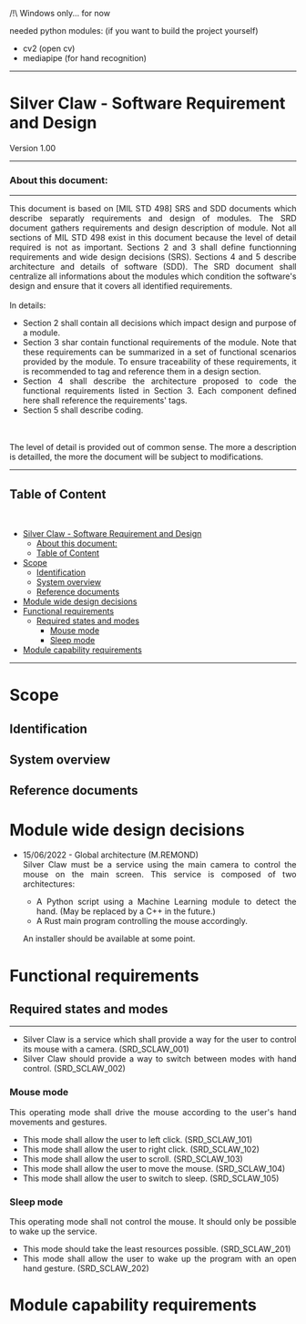 /!\ Windows only... for now

needed python modules: (if you want to build the project yourself)
- cv2 (open cv)
- mediapipe (for hand recognition)

***
# Silver Claw - Software Requirement and Design

Version 1.00 

***
### About this document:
***
<div style="text-align: justify">
This document is based on [MIL STD 498] SRS and SDD documents which describe separatly requirements and design of modules.
The SRD document gathers requirements and design description of module. Not all sections of MIL STD 498 exist in this document because the level of detail required is not as important.
Sections 2 and 3 shall define functionning requirements and wide design decisions (SRS). Sections 4 and 5 describe architecture and details of software (SDD).
The SRD document shall centralize all informations about the modules which condition the software's design and ensure that it covers all identified requirements.
<br>
<br>
In details:

- Section 2 shall contain all decisions which impact design and purpose of a module.
- Section 3 shar contain functional requirements of the module. Note that these requirements can be summarized in a set of functional scenarios provided by the module. To ensure traceability of these requirements, it is recommended to tag and reference them in a design section.
- Section 4 shall describe the architecture proposed to code the functional requirements listed in Section 3. Each component defined here shall reference the requirements' tags.
- Section 5 shall describe coding.
<br>
<br>
The level of detail is provided out of common sense. The more a description is detailled, the more the document will be subject to modifications.
<br>

***
## Table of Content
<br>

- [Silver Claw - Software Requirement and Design](#silver-claw---software-requirement-and-design)
    - [About this document:](#about-this-document)
  - [Table of Content](#table-of-content)
- [Scope](#scope)
  - [Identification](#identification)
  - [System overview](#system-overview)
  - [Reference documents](#reference-documents)
- [Module wide design decisions](#module-wide-design-decisions)
- [Functional requirements](#functional-requirements)
  - [Required states and modes](#required-states-and-modes)
    - [Mouse mode](#mouse-mode)
    - [Sleep mode](#sleep-mode)
- [Module capability requirements](#module-capability-requirements)

***
# Scope
## Identification
## System overview
## Reference documents

# Module wide design decisions 
- 15/06/2022 - Global architecture (M.REMOND)<br>
    Silver Claw must be a service using the main camera to control the mouse on the main screen. This service is composed of two architectures:
    - A Python script using a Machine Learning module to detect the hand. (May be replaced by a C++ in the future.)
    - A Rust main program controlling the mouse accordingly.

    An installer should be available at some point.

# Functional requirements
## Required states and modes
***
- Silver Claw is a service which shall provide a way for the user to control its mouse with a camera. (SRD_SCLAW_001)<br>
- Silver Claw should provide a way to switch between modes with hand control. (SRD_SCLAW_002)<br>

### Mouse mode
This operating mode shall drive the mouse according to the user's hand movements and gestures.<br>

- This mode shall allow the user to left click. (SRD_SCLAW_101)<br>
- This mode shall allow the user to right click. (SRD_SCLAW_102)<br>
- This mode shall allow the user to scroll. (SRD_SCLAW_103) <br>
- This mode shall allow the user to move the mouse. (SRD_SCLAW_104)<br>
- This mode shall allow the user to switch to sleep. (SRD_SCLAW_105)<br>

### Sleep mode
This operating mode shall not control the mouse. It should only be possible to wake up the service. <br>

- This mode should take the least resources possible. (SRD_SCLAW_201)<br>
- This mode shall allow the user to wake up the program with an open hand gesture. (SRD_SCLAW_202)<br>

# Module capability requirements 